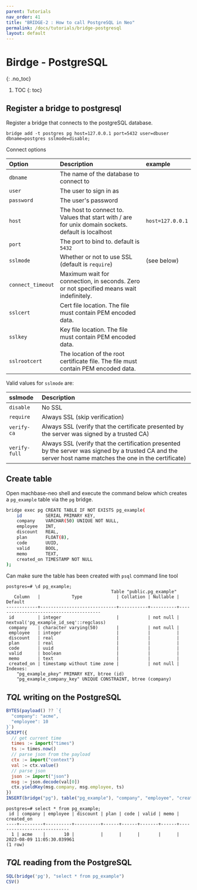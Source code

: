 ```yaml
---
parent: Tutorials
nav_order: 41
title: "BRIDGE-2 : How to call PostgreSQL in Neo"
permalink: /docs/tutorials/bridge-postgresql
layout: default
---
```


# Birdge - PostgreSQL
{: .no_toc}

1. TOC
{: toc}

## Register a bridge to postgresql

Register a bridge that connects to the postgreSQL database.

```
bridge add -t postgres pg host=127.0.0.1 port=5432 user=dbuser dbname=postgres sslmode=disable;
```

Connect options

| Option            | Description                            | example         |
| :-----------      | :---------------------------------     | :-------------  |
| `dbname`          | The name of the database to connect to |                 |
| `user`            | The user to sign in as                 |                 |
| `password`        | The user's password                    |                 |
| `host`            | The host to connect to. Values that start with / are for unix domain sockets. default is localhost | `host=127.0.0.1` |
| `port`            | The port to bind to. default is `5432` |     |
| `sslmode`         | Whether or not to use SSL (default is `require`)  | (see below) |
| `connect_timeout` | Maximum wait for connection, in seconds. Zero or not specified means wait indefinitely. |  |
| `sslcert`         | Cert file location. The file must contain PEM encoded data.   |  |
| `sslkey`          | Key file location. The file must contain PEM encoded data.    |  |
| `sslrootcert`     | The location of the root certificate file. The file must contain PEM encoded data. |  |

<!-- | `fallback_application_name` | An application_name to fall back to if one isn't provided. | -->

Valid values for `sslmode` are:

| sslmode       |  Description                      |
|:------------  | :---------------------------------|
| `disable`     | No SSL                            |
| `require`     | Always SSL (skip verification)    |
| `verify-ca`   | Always SSL (verify that the certificate presented by the server was signed by a trusted CA) |
| `verify-full` | Always SSL (verify that the certification presented by the server was signed by a trusted CA and the server host name matches the one in the certificate)|


## Create table

Open machbase-neo shell and execute the command below which creates a `pg_example` table via the `pg` bridge.

```sh
bridge exec pg CREATE TABLE IF NOT EXISTS pg_example(
    id         SERIAL PRIMARY KEY,
    company    VARCHAR(50) UNIQUE NOT NULL,
    employee   INT,
    discount   REAL,
    plan       FLOAT(8),
    code       UUID,
    valid      BOOL,
    memo       TEXT,
    created_on TIMESTAMP NOT NULL
);
```

Can make sure the table has been created with `psql` command line tool

```
postgres=# \d pg_example;
                                        Table "public.pg_example"
   Column   |            Type             | Collation | Nullable |                Default                 
------------+-----------------------------+-----------+----------+----------------------------------------
 id         | integer                     |           | not null | nextval('pg_example_id_seq'::regclass)
 company    | character varying(50)       |           | not null | 
 employee   | integer                     |           |          | 
 discount   | real                        |           |          | 
 plan       | real                        |           |          | 
 code       | uuid                        |           |          | 
 valid      | boolean                     |           |          | 
 memo       | text                        |           |          | 
 created_on | timestamp without time zone |           | not null | 
Indexes:
    "pg_example_pkey" PRIMARY KEY, btree (id)
    "pg_example_company_key" UNIQUE CONSTRAINT, btree (company)

```

## *TQL* writing on the PostgreSQL

```js
BYTES(payload() ?? `{
  "company": "acme",
  "employee": 10
}`)
SCRIPT({
  // get current time
  times := import("times")
  ts := times.now()
  // parse json from the payload
  ctx := import("context")
  val := ctx.value()
  // parse json
  json := import("json")
  msg := json.decode(val[0])
  ctx.yieldKey(msg.company, msg.employee, ts)
})
INSERT(bridge("pg"), table("pg_example"), "company", "employee", "created_on")
```

```
postgres=# select * from pg_example;
 id | company | employee | discount | plan | code | valid | memo |         created_on         
----+---------+----------+----------+------+------+-------+------+----------------------------
  1 | acme    |       10 |          |      |      |       |      | 2023-08-09 11:05:30.039961
(1 row)
```

## *TQL* reading from the PostgreSQL

```js
SQL(bridge('pg'), "select * from pg_example")
CSV()
```
